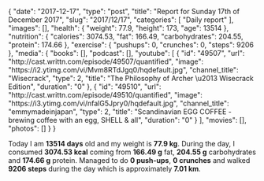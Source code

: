 {
    "date": "2017-12-17",
    "type": "post",
    "title": "Report for Sunday 17th of December 2017",
    "slug": "2017\/12\/17",
    "categories": [
        "Daily report"
    ],
    "images": [],
    "health": {
        "weight": 77.9,
        "height": 173,
        "age": 13514
    },
    "nutrition": {
        "calories": 3074.53,
        "fat": 166.49,
        "carbohydrates": 204.55,
        "protein": 174.66
    },
    "exercise": {
        "pushups": 0,
        "crunches": 0,
        "steps": 9206
    },
    "media": {
        "books": [],
        "podcast": [],
        "youtube": [
            {
                "id": "49507",
                "url": "http:\/\/cast.writtn.com\/episode\/49507\/quantified",
                "image": "https:\/\/i2.ytimg.com\/vi\/Mvm8RTdJgq0\/hqdefault.jpg",
                "channel_title": "Wisecrack",
                "type": 2,
                "title": "The Philosophy of Archer \u2013 Wisecrack Edition",
                "duration": "0"
            },
            {
                "id": "49510",
                "url": "http:\/\/cast.writtn.com\/episode\/49510\/quantified",
                "image": "https:\/\/i3.ytimg.com\/vi\/nfalG5Jpry0\/hqdefault.jpg",
                "channel_title": "emmymadeinjapan",
                "type": 2,
                "title": "Scandinavian EGG COFFEE - brewing coffee with an egg, SHELL & all",
                "duration": "0"
            }
        ],
        "movies": [],
        "photos": []
    }
}

Today I am <strong>13514 days</strong> old and my weight is <strong>77.9 kg</strong>. During the day, I consumed <strong>3074.53 kcal</strong> coming from <strong>166.49 g</strong> fat, <strong>204.55 g</strong> carbohydrates and <strong>174.66 g</strong> protein. Managed to do <strong>0 push-ups</strong>, <strong>0 crunches</strong> and walked <strong>9206 steps</strong> during the day which is approximately <strong>7.01 km</strong>.